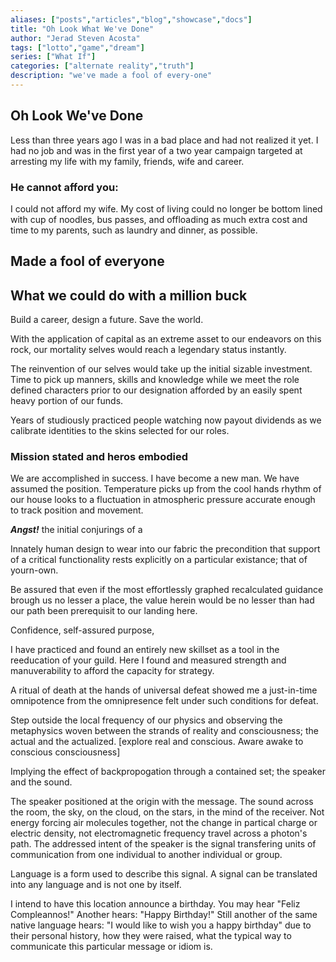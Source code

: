 ```yaml
---
aliases: ["posts","articles","blog","showcase","docs"]
title: "Oh Look What We've Done"
author: "Jerad Steven Acosta"
tags: ["lotto","game","dream"]
series: ["What If"]
categories: ["alternate reality","truth"] 
description: "we've made a fool of every-one"
---
```




## Oh Look We've Done

Less than three years ago I was in a bad place and had not realized it yet. I had no job and was in the first year of a two year campaign targeted at arresting my life with my family, friends, wife and career.

### He cannot afford you:  

I could not afford my wife. My cost of living could no longer be bottom lined with cup of noodles, bus passes, and offloading as much extra cost and time to my parents, such as laundry and dinner, as possible.

## Made a fool of everyone  



## What we could do with a million buck  

Build a career, design a future. Save the world. <br>

With the application of capital as an extreme asset to our endeavors on this rock, our mortality selves would reach a legendary status instantly. <br>

The reinvention of our selves would take up the initial sizable investment. Time to pick up manners, skills and knowledge while we meet the role defined characters prior to our designation afforded by an easily spent heavy portion of our funds. <br>

Years of studiously practiced people watching now payout dividends as we calibrate identities to the skins selected for our roles. <br>

### Mission stated and heros embodied   

We are accomplished in success. I have become a new man. We have assumed the position. Temperature picks up from the cool hands rhythm of our house looks to a fluctuation in atmospheric pressure accurate enough to track position and movement. <br>

**_Angst!_** the initial conjurings of a 

Innately human design to wear into our fabric the precondition that support of a critical functionality rests explicitly on a particular existance; that of yourn-own.

Be assured that even if the most effortlessly graphed recalculated guidance brough us no lesser a place, the value herein would be no lesser than had our path been prerequisit to our landing here. <br>

Confidence, self-assured purpose, 

I have practiced and found an entirely new skillset as a tool in the reeducation of your guild. Here I found and measured strength and manuverability to afford the capacity for strategy. <br>

A ritual of death at the hands of universal defeat showed me a just-in-time omnipotence from the omnipresence felt under such conditions for defeat. <br>

Step outside the local frequency of our physics and observing the metaphysics woven between the strands of reality and consciousness; the actual and the actualized.
[explore real and conscious. Aware awake to conscious consciousness]

Implying the effect of backpropogation through a contained set; the speaker and the sound. <br>

The speaker positioned at the origin with the message. The sound across the room, the sky, on the cloud, on the stars, in the mind of the receiver. Not energy forcing air molecules together, not the change in partical charge or electric density, not electromagnetic frequency travel across a photon's path. The addressed intent of the speaker is the signal transfering units of communication from one individual to another individual or group. <br>

Language is a form used to describe this signal. A signal can be translated into any language and is not one by itself. <br>

I intend to have this location announce a birthday. 
You may hear "Feliz Compleannos!"
Another hears: "Happy Birthday!"
Still another of the same native language hears: "I would like to wish you a happy birthday" due to their personal history, how they were raised, what the typical way to communicate this particular message or idiom is.
